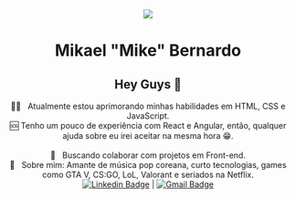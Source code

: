 <div align="center">
	<img width="auto" src="https://media-exp1.licdn.com/dms/image/C4D16AQG2vLd5LliVpA/profile-displaybackgroundimage-shrink_200_800/0?e=1602115200&v=beta&t=33u6eHi7MB8Pxn85a3bHb812LOCvaG9BQKz4-2j9vVc">

# Mikael "Mike" Bernardo

## Hey Guys 👋

 👨‍💻 &nbsp; Atualmente estou aprimorando minhas habilidades em HTML, CSS e JavaScript.
 <br/> 🆘 Tenho um pouco de experiência com React e Angular, então, qualquer ajuda sobre eu irei aceitar na mesma hora 😁.  
 <br/> :purple_heart: &nbsp; Buscando colaborar com projetos em Front-end.
 <br/> 💬  &nbsp; Sobre mim: Amante de música pop coreana, curto tecnologias, games como GTA V, CS:GO, LoL, Valorant e seriados na Netflix.
 <br/> [![Linkedin Badge](https://img.shields.io/badge/-Mikael_Bernardo-blue?style=flat-square&logo=Linkedin&logoColor=white&link=https://www.linkedin.com/in/mikael-bernardo/)](https://www.linkedin.com/in/mikael-bernardo/) | [![Gmail Badge](https://img.shields.io/badge/-mikaelbfsousa@gmail.com-c14438?style=flat-square&logo=Gmail&logoColor=white&link=mailto:mikaelbfsousa@gmail.com)](mailto:mikaelbfsousa@gmail.com)
</div>
